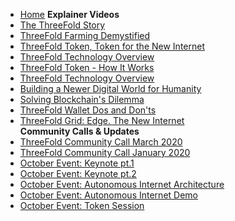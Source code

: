 * [Home](/)
 **Explainer Videos**
* [The ThreeFold Story](/videos/explainer_videos/tf_thestory.md)
* [ThreeFold Farming Demystified](/videos/explainer_videos/farming.md)
* [ThreeFold Token, Token for the New Internet](/videos/explainer_videos/tft_intro.md)
* [ThreeFold Technology Overview](/videos/explainer_videos/tech.md)
* [ThreeFold Token - How It Works](/videos/explainer_videos/tft_howitworks.md)
* [ThreeFold Technology Overview](/videos/explainer_videos/tf_tech.md)
* [Building a Newer Digital World for Humanity](/videos/explainer_videos/humanity.md)
* [Solving Blockchain's Dilemma](/videos/explainer_videos/dilemma.md)
* [ThreeFold Wallet Dos and Don'ts](/videos/explainer_videos/wallet.md)
* [ThreeFold Grid: Edge. The New Internet](/videos/explainer_videos/edge.md)    
 **Community Calls & Updates**
* [ThreeFold Community Call March 2020](/videos/community_calls/march_2020.md)
* [ThreeFold Community Call January 2020](/videos/community_calls/jan_2020.md)
* [October Event: Keynote pt.1](/videos/community_calls/keynote_oct2019_1.md)
* [October Event: Keynote pt.2](/videos/community_calls/keynote_oct2019_2.md)
* [October Event: Autonomous Internet Architecture](/videos/community_calls/autonomousarchitecture_oct2019.md)
* [October Event: Autonomous Internet Demo](/videos/community_calls/autonomousdemo_oct2019.md)
* [October Event: Token Session](/videos/community_calls/tokensession_oct2019.md)